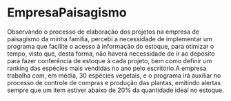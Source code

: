 # EmpresaPaisagismo
Observando o processo de elaboração dos projetos na empresa de paisagismo da minha família, percebi a necessidade de implementar um programa que facilite o acesso à informação do estoque, para otimizar o tempo, visto que, desta forma, não haverá necessidade de ir ao depósito para fazer conferência de estoque à cada projeto, bem como definir um ranking das espécies mais vendidas no ano pelo escritório.A empresa trabalha com, em média, 30 espécies vegetais, e o programa irá auxiliar no processo de controle de compras e produção das plantas, emitindo alertas sempre que um item estiver abaixo de 20% da quantidade ideal no estoque. 
